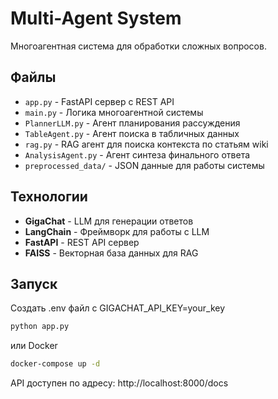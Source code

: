 # Multi-Agent System

Многоагентная система для обработки сложных вопросов.

## Файлы

- `app.py` - FastAPI сервер с REST API
- `main.py` - Логика многоагентной системы
- `PlannerLLM.py` - Агент планирования рассуждения
- `TableAgent.py` - Агент поиска в табличных данных
- `rag.py` - RAG агент для поиска контекста по статьям wiki
- `AnalysisAgent.py` - Агент синтеза финального ответа
- `preprocessed_data/` - JSON данные для работы системы

## Технологии

- **GigaChat** - LLM для генерации ответов
- **LangChain** - Фреймворк для работы с LLM
- **FastAPI** - REST API сервер
- **FAISS** - Векторная база данных для RAG

## Запуск
Создать .env файл с GIGACHAT_API_KEY=your_key
```bash
python app.py
```
или Docker
```bash
docker-compose up -d
```

API доступен по адресу: http://localhost:8000/docs
